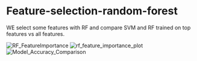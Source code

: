 # Feature-selection-random-forest
WE select some features with RF and compare SVM and RF trained on top features vs all features.

![RF_FeatureImportance](https://github.com/user-attachments/assets/8e1072e9-9523-4e3a-9be2-697f92c86d17)
![rf_feature_importance_plot](https://github.com/user-attachments/assets/9ad9e920-5d92-43c4-a5f2-966a0affb6ce)
![Model_Accuracy_Comparison](https://github.com/user-attachments/assets/e17ee402-d639-46f2-8ad7-178039135408)
